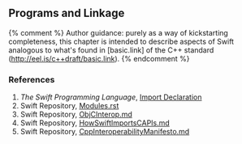 ---
---

## Programs and Linkage

{% comment %}
Author guidance: purely as a way of kickstarting completeness, this chapter
is intended to describe aspects of Swift analogous to what's found in 
[basic.link] of the C++ standard (http://eel.is/c++draft/basic.link).
{% endcomment %}

### References

1. *The Swift Programming Language*, [Import Declaration](https://docs.swift.org/swift-book/ReferenceManual/Declarations.html#ID354)
1. Swift Repository, [Modules.rst](https://github.com/apple/swift/blob/master/docs/Modules.rst)
1. Swift Repository, [ObjCInterop.md](https://github.com/apple/swift/blob/master/docs/ObjCInterop.md)
1. Swift Repository, [HowSwiftImportsCAPIs.md](https://github.com/apple/swift/blob/master/docs/HowSwiftImportsCAPIs.md)
1. Swift Repository, [CppInteroperabilityManifesto.md](https://github.com/apple/swift/blob/master/docs/CppInteroperabilityManifesto.md)
